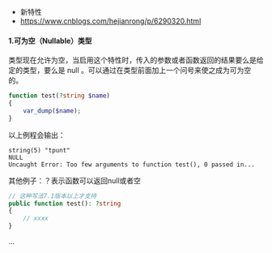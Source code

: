 - 新特性
- https://www.cnblogs.com/hejianrong/p/6290320.html

#### 1.可为空（Nullable）类型
类型现在允许为空，当启用这个特性时，传入的参数或者函数返回的结果要么是给定的类型，要么是 null 。可以通过在类型前面加上一个问号来使之成为可为空的。
```php
function test(?string $name)
{
    var_dump($name);
}
```
以上例程会输出：
```
string(5) "tpunt"
NULL
Uncaught Error: Too few arguments to function test(), 0 passed in...
```
其他例子：？表示函数可以返回null或者空
```php
// 这种写法7.1版本以上才支持
public function test(): ?string
{
    // xxxx
} 
```
...
